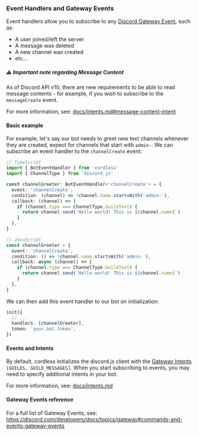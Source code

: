 ### Event Handlers and Gateway Events

Event handlers allow you to subscribe to any [Discord Gateway Event](https://discord.com/developers/docs/topics/gateway#commands-and-events-gateway-events), such as:

- A user joined/left the server
- A message was deleted
- A new channel was created
- etc...

##### ⚠️ Important note regarding Message Content

As of Discord API v10, there are new requirements to be able to read message contents - for example, if you wish to subscribe to the `messageCreate` event.

For more information, see: [docs/intents.md#message-content-intent](intents.md#message-content-intent)

#### Basic example

For example, let's say our bot needs to greet new text channels whenever they are created, expect for channels that start with `admin-`. We can subscribe an event handler to the `channelCreate` event:

```ts
// TypeScript
import { BotEventHandler } from 'cordless'
import { ChannelType } from 'discord.js'

const channelGreeter: BotEventHandler<'channelCreate'> = {
  event: 'channelCreate',
  condition: (channel) => !channel.name.startsWith('admin-'),
  callback: (channel) => {
    if (channel.type === ChannelType.GuildText) {
      return channel.send(`Hello world! This is ${channel.name}`)
    }
  },
}
```

```ts
// JavaScript
const channelGreeter = {
  event: 'channelCreate',
  condition: () => !channel.name.startsWith('admin-'),
  callback: async (channel) => {
    if (channel.type === ChannelType.GuildText) {
      return channel.send(`Hello world! This is ${channel.name}`)
    }
  },
}
```

We can then add this event handler to our bot on initialization:

```ts
init({
  // ...
  handlers: [channelGreeter],
  token: 'your.bot.token',
})
```

#### Events and Intents

By default, cordless initializes the discord.js client with the [Gateway Intents](https://discord.com/developers/docs/topics/gateway#gateway-intents) `[GUILDS, GUILD_MESSAGES]`. When you start subscribing to events, you may need to specify additional intents in your bot.

For more information, see: [docs/intents.md](intents.md)

#### Gateway Events reference

For a full list of Gateway Events, see: https://discord.com/developers/docs/topics/gateway#commands-and-events-gateway-events
